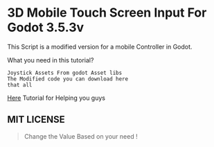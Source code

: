 # 3D Mobile Touch Screen Input For Godot 3.5.3v

This Script is a modified version for a mobile Controller in Godot.

What you need in this tutorial?
```
Joystick Assets From godot Asset libs
The Modified code you can download here
that all
```

[Here]() Tutorial for Helping you guys

## MIT LICENSE
> Change the Value Based on your need !
